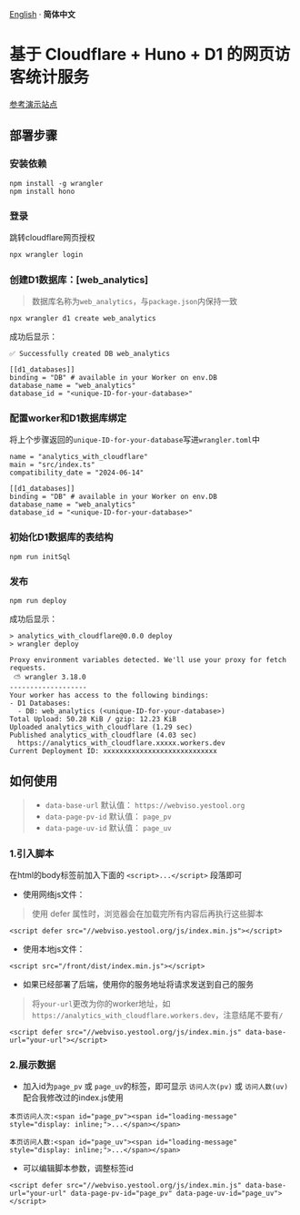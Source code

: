 [English](./README.md) · **简体中文**

# 基于 Cloudflare + Huno + D1 的网页访客统计服务

[参考演示站点](https://webviso.yestool.org/)

## 部署步骤

### 安装依赖

```
npm install -g wrangler
npm install hono
```

### 登录

跳转cloudflare网页授权
```bash
npx wrangler login
```

### 创建D1数据库：[web_analytics]

> 数据库名称为`web_analytics`，与`package.json`内保持一致

```
npx wrangler d1 create web_analytics
```

成功后显示：
```
✅ Successfully created DB web_analytics

[[d1_databases]]
binding = "DB" # available in your Worker on env.DB
database_name = "web_analytics"
database_id = "<unique-ID-for-your-database>"
```

### 配置worker和D1数据库绑定

将上个步骤返回的`unique-ID-for-your-database`写进`wrangler.toml`中

```
name = "analytics_with_cloudflare"
main = "src/index.ts"
compatibility_date = "2024-06-14"

[[d1_databases]]
binding = "DB" # available in your Worker on env.DB
database_name = "web_analytics"
database_id = "<unique-ID-for-your-database>"
```


### 初始化D1数据库的表结构

```
npm run initSql
```


### 发布

```
npm run deploy
```

成功后显示：
```
> analytics_with_cloudflare@0.0.0 deploy
> wrangler deploy

Proxy environment variables detected. We'll use your proxy for fetch requests.
 ⛅️ wrangler 3.18.0
-------------------
Your worker has access to the following bindings:
- D1 Databases:
  - DB: web_analytics (<unique-ID-for-your-database>)
Total Upload: 50.28 KiB / gzip: 12.23 KiB
Uploaded analytics_with_cloudflare (1.29 sec)
Published analytics_with_cloudflare (4.03 sec)
  https://analytics_with_cloudflare.xxxxx.workers.dev
Current Deployment ID: xxxxxxxxxxxxxxxxxxxxxxxxxxxx
```


## 如何使用
> - `data-base-url` 默认值： `https://webviso.yestool.org`
> - `data-page-pv-id` 默认值： `page_pv`
> - `data-page-uv-id` 默认值： `page_uv`
### 1.引入脚本
在html的body标签前加入下面的 `<script>...</script>` 段落即可

- 使用网络js文件：
> 使用 defer 属性时，浏览器会在加载完所有内容后再执行这些脚本
```
<script defer src="//webviso.yestool.org/js/index.min.js"></script>
```
- 使用本地js文件：
```
<script src="/front/dist/index.min.js"></script>
```
- 如果已经部署了后端，使用你的服务地址将请求发送到自己的服务
> 将`your-url`更改为你的worker地址，如`https://analytics_with_cloudflare.workers.dev`，注意结尾不要有`/`

```
<script defer src="//webviso.yestool.org/js/index.min.js" data-base-url="your-url"></script>
```

### 2.展示数据

- 加入id为`page_pv` 或 `page_uv`的标签，即可显示 `访问人次(pv)` 或 `访问人数(uv)` 配合我修改过的index.js使用
```
本页访问人次:<span id="page_pv"><span id="loading-message" style="display: inline;">...</span></span>

本页访问人数:<span id="page_uv"><span id="loading-message" style="display: inline;">...</span></span>
```
- 可以编辑脚本参数，调整标签id
```
<script defer src="//webviso.yestool.org/js/index.min.js" data-base-url="your-url" data-page-pv-id="page_pv" data-page-uv-id="page_uv"></script>
```


